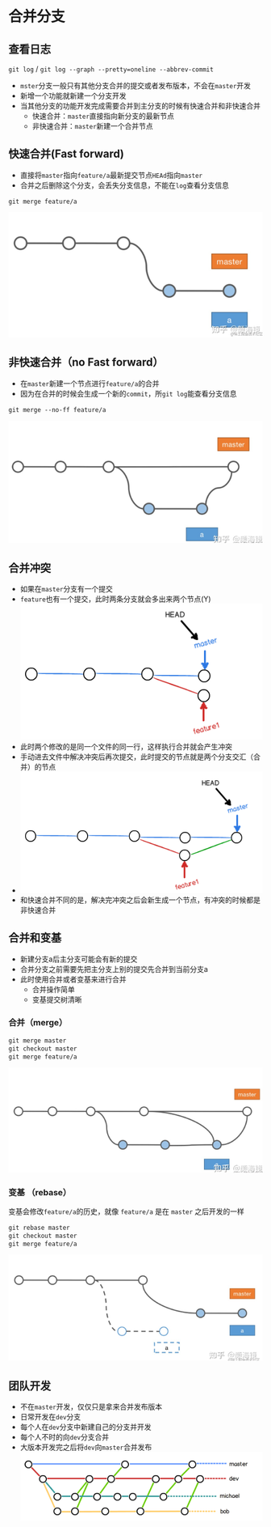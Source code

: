 # 合并分支

## 查看日志
`git log` / `git log --graph --pretty=oneline --abbrev-commit`

* `mster`分支一般只有其他分支合并的提交或者发布版本，不会在`master`开发
* 新增一个功能就新建一个分支开发
* 当其他分支的功能开发完成需要合并到主分支的时候有快速合并和非快速合并
   * 快速合并：`master`直接指向新分支的最新节点
   * 非快速合并：`master`新建一个合并节点

## 快速合并(Fast forward)
* 直接将`master`指向`feature/a`最新提交节点`HEAd`指向`master`
* 合并之后删除这个分支，会丢失分支信息，不能在`log`查看分支信息
```
git merge feature/a
```
![快速合并](./images/merge-1.png "快速合并")

## 非快速合并（no Fast forward）
* 在`master`新建一个节点进行`feature/a`的合并
* 因为在合并的时候会生成一个新的`commit`，所`git log`能查看分支信息
```
git merge --no-ff feature/a
```
![非快速合并](./images/merge-2.png "非快速合并")

## 合并冲突
* 如果在`master`分支有一个提交
* `feature`也有一个提交，此时两条分支就会多出来两个节点(Y)
  ![合并冲突](./images/merge-5.png "合并冲突")
* 此时两个修改的是同一个文件的同一行，这样执行合并就会产生冲突
* 手动进去文件中解决冲突后再次提交，此时提交的节点就是两个分支交汇（合并）的节点
* ![合并冲突](./images/merge-6.png "合并冲突")
* 和快速合并不同的是，解决完冲突之后会新生成一个节点，有冲突的时候都是非快速合并



## 合并和变基
* 新建分支a后主分支可能会有新的提交
* 合并分支之前需要先把主分支上别的提交先合并到当前分支a
* 此时使用合并或者变基来进行合并
   * 合并操作简单
   * 变基提交树清晰
 
### 合并（merge）
 ```
git merge master
git checkout master
git merge feature/a
```
![合并](./images/merge-3.png "合并")

### 变基 （rebase）
变基会修改`feature/a`的历史，就像 `feature/a` 是在 `master` 之后开发的一样
```
git rebase master
git checkout master
git merge feature/a
```
![变基](./images/merge-4.png "变基")

## 团队开发
* 不在`master`开发，仅仅只是拿来合并发布版本
* 日常开发在`dev`分支
* 每个人在`dev`分支中新建自己的分支并开发
* 每个人不时的向`dev`分支合并
* 大版本开发完之后将`dev`向`master`合并发布
![团队开发](./images/merge-7.png "团队开发")
